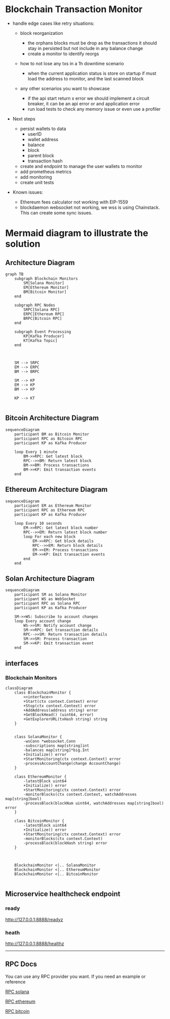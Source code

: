 # Blockchain Transaction Monitor


* handle edge cases like retry situations:
    * block reorganization
        * the orphans blocks must be drop as the transactions
          it should stay in persisted but not include in any balance change
        * create a monitor to identify reorgs
    * how to not lose any txs in a 1h downtime scenario
        * when the current application status is store
          on startup if must load  the address to monitor, and the last scanned block
        
    * any other scenarios you want to showcase
        * if the api start return x error we should implement a circuit breaker, it can be an api error or and application error
        * run load tests to check any memory issue or even use a profiler 


* Next steps

    * persist wallets to data
        * userID
        * wallet address
        * balance
        * block
        * parent block
        * transaction hash
    * create and endpoint to manage the user wallets to monitor
    * add prometheus metrics
    * add monitoring 
    * create unit tests



* Known issues:
    * Ethereum fees calculator not working with EIP-1559
    * blockdaemon websocket not working, we wss is using Chainstack. This can create some sync issues.

# Mermaid diagram to illustrate the solution

##  Architecture Diagram

```mermaid
graph TB
    subgraph Blockchain Monitors
        SM[Solana Monitor]
        EM[Ethereum Monitor]
        BM[Bitcoin Monitor]
    end

    subgraph RPC Nodes
        SRPC[Solana RPC]
        ERPC[Ethereum RPC]
        BRPC[Bitcoin RPC]
    end

    subgraph Event Processing
        KP[Kafka Producer]
        KT[Kafka Topic]
    end

 

    SM --> SRPC
    EM --> ERPC
    BM --> BRPC

    SM --> KP
    EM --> KP
    BM --> KP

    KP --> KT
 
```

## Bitcoin Architecture Diagram

```mermaid
sequenceDiagram
    participant BM as Bitcoin Monitor
    participant RPC as Bitcoin RPC
    participant KP as Kafka Producer

    loop Every 1 minute
        BM->>RPC: Get latest block
        RPC-->>BM: Return latest block
        BM->>BM: Process transactions
        BM->>KP: Emit transaction events
    end
```

## Ethereum Architecture Diagram

```mermaid
sequenceDiagram
    participant EM as Ethereum Monitor
    participant RPC as Ethereum RPC
    participant KP as Kafka Producer

    loop Every 10 seconds
        EM->>RPC: Get latest block number
        RPC-->>EM: Return latest block number
        loop For each new block
            EM->>RPC: Get block details
            RPC-->>EM: Return block details
            EM->>EM: Process transactions
            EM->>KP: Emit transaction events
        end
    end
```
## Solan Architecture Diagram

```mermaid
sequenceDiagram
    participant SM as Solana Monitor
    participant WS as WebSocket
    participant RPC as Solana RPC
    participant KP as Kafka Producer

    SM->>WS: Subscribe to account changes
    loop Every account change
        WS->>SM: Notify account change
        SM->>RPC: Get transaction details
        RPC-->>SM: Return transaction details
        SM->>SM: Process transaction
        SM->>KP: Emit transaction event
    end
```


## interfaces

### Blockchain Monitors

```mermaid
classDiagram
    class BlockchainMonitor {
        <<interface>>
        +Start(ctx context.Context) error
        +Stop(ctx context.Context) error
        +AddAddress(address string) error
        +GetBlockHead() (uint64, error)
        +GetExplorerURL(txHash string) string
    }

 
    class SolanaMonitor {
        -wsConn *websocket.Conn
        -subscriptions map[string]int
        -balances map[string]*big.Int
        +Initialize() error
        +StartMonitoring(ctx context.Context) error
        -processAccountChange(change AccountChange)
    }

    class EthereumMonitor {
        -latestBlock uint64
        +Initialize() error
        +StartMonitoring(ctx context.Context) error
        -monitorBlocks(ctx context.Context, watchAddresses map[string]bool)
        -processBlock(blockNum uint64, watchAddresses map[string]bool) error
    }

    class BitcoinMonitor {
        -latestBlock uint64
        +Initialize() error
        +StartMonitoring(ctx context.Context) error
        -monitorBlocks(ctx context.Context)
        -processBlock(blockHash string) error
    }
 
 

    BlockchainMonitor <|.. SolanaMonitor
    BlockchainMonitor <|.. EthereumMonitor
    BlockchainMonitor <|.. BitcoinMonitor
 
```



## Microservice healthcheck endpoint

### ready

http://127.0.0.1:8888/readyz

### heath

http://127.0.0.1:8888/healthz

---

[//]: # (## Mandatory task)

[//]: # (Given a list of Bitcoin, Ethereum, and Solana addresses associated to a `userId` &#40;assume 1 per chain for example&#41;)

[//]: # (create a microservice in Golang that monitors the blockchains for any transactions involving those addresses.)

[//]: # ()
[//]: # (In summary, the service should:)

[//]: # ()
[//]: # (1. Connect via RPC to the Bitcoin, Ethereum, and Solana blockchains using Blockdaemon &#40;feel free to use another provider if you prefer&#41;.)

[//]: # ()
[//]: # (2. Consume the appropriate information to detect all future transactions that involve the specified addresses.)

[//]: # ()
[//]: # (3. For the filtered transactions, process the payload and output the following information:)

[//]: # (- Source)

[//]: # (- Destination)

[//]: # (- Amount)

[//]: # (- Fees)

[//]: # ()
[//]: # (This output should be in the form of an event emitted by a Kafka producer.)

[//]: # ()
[//]: # (The service should be designed for scalability, capable of processing blocks in real time &#40;be mindful of Solana's speed!&#41;.)

[//]: # ()
[//]: # (## Bonus task)

[//]: # (Not mandatory, but appreciated:)

[//]: # ()
[//]: # (Bonus 1: Add a Mermaid diagram to illustrate your solution.)

[//]: # ()
[//]: # (Bonus 2: Explain &#40;no need to code&#41; how you would handle edge cases like retry situations, block reorganization, how to not lose any txs in a 1h downtime scenario, and any other scenarios you want to showcase.)

## RPC Docs

You can use any RPC provider you want. If you need an example or reference

[RPC solana](https://docs.blockdaemon.com/reference/how-to-access-solana-api)

[RPC ethereum](https://docs.blockdaemon.com/reference/how-to-access-ethereum-api)

[RPC bitcoin](https://docs.blockdaemon.com/reference/how-to-access-bitcoin-api)


